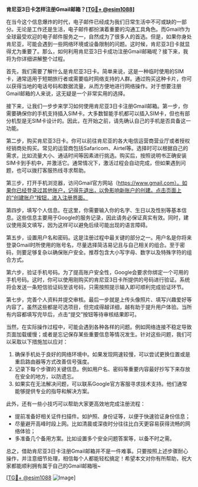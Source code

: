 **肯尼亚3日卡怎样注册Gmail邮箱？[[TG💪+ @esim1088](https://t.me/s/esim1088)]**

在当今这个信息爆炸的时代，电子邮件已经成为我们日常生活中不可或缺的一部分。无论是工作还是生活，电子邮件都扮演着重要的沟通工具角色。而Gmail作为全球最受欢迎的电子邮件服务之一，自然成为了很多人的首选。但是，如果你身处肯尼亚，可能会遇到一些网络环境或设备限制的问题。这时候，肯尼亚3日卡就显得尤为重要了。那么，如何利用肯尼亚3日卡成功注册Gmail邮箱呢？接下来，我将为你详细讲解整个过程。

首先，我们需要了解什么是肯尼亚3日卡。简单来说，这是一种临时使用的SIM卡，通常适用于短期旅行者或需要临时网络支持的人群。通过购买这种卡片，你可以获得当地的电话号码和数据流量，从而方便地进行网络操作。对于想要注册Gmail邮箱的人来说，这无疑是一个非常实用的选择。

接下来，让我们一步步来学习如何使用肯尼亚3日卡注册Gmail邮箱。第一步，你需要确保你的手机支持插入SIM卡。大多数智能手机都可以插入SIM卡，但也有部分机型是无SIM卡设计的。因此，在开始之前，请先确认自己的手机是否具备这一功能。

第二步，购买肯尼亚3日卡。你可以前往肯尼亚的各大电信运营商营业厅或者授权经销商处购买。常见的运营商包括Safaricom、Airtel等。选择时可以根据自己的需求，比如流量大小、通话时间等因素进行挑选。购买后，按照说明书正确安装SIM卡到手机中，并激活它。通常情况下，激活过程会自动完成，但如果遇到问题，也可以拨打客服热线寻求帮助。

第三步，打开手机浏览器，访问Gmail官方网站（https://www.gmail.com）。如果你已经登录过其他账户，记得先退出，以免影响新账户的创建。点击页面上的“创建账户”按钮，进入注册界面。

第四步，填写个人信息。在这里，你需要输入你的名字、生日以及性别等基本信息。这些信息主要用于Google的服务记录，因此请务必保证真实有效。同时，建议使用英文填写，因为这样可以避免后续可能出现的语言障碍。

第五步，设置用户名和密码。这是注册过程中最关键的部分之一。用户名是你将来登录Gmail时所使用的账号名，尽量选择简洁易记且与自己相关的组合。至于密码，则要足够复杂以确保账户安全。推荐包含大小写字母、数字以及特殊字符的组合方式。

第六步，验证手机号码。为了提高账户安全性，Google会要求你绑定一个可用的手机号码。这时，你可以使用刚购买的肯尼亚3日卡所提供的号码进行验证。系统将会发送一条短信验证码至该号码，只需按照提示输入即可顺利完成验证环节。

第七步，完善个人资料并提交审核。最后一步就是上传头像照片、填写兴趣爱好等内容了。虽然这些都是可选项目，但完成得越详细，越有助于提升用户体验。当所有内容都填写完毕后，点击“提交”按钮等待审核结果即可。

当然，在实际操作过程中，可能会遇到各种各样的问题。例如网络连接不稳定导致页面加载缓慢；或者是忘记保存某些重要信息等情况发生。针对这些问题，我们可以采取以下措施加以应对：

1. 确保手机处于良好的网络环境中。如果发现网速较慢，可以尝试更换位置或是重启路由器等方式改善信号强度。
2. 记录下每个步骤的关键信息。例如用户名、密码等重要内容最好抄写下来存放在安全的地方，以防遗忘。
3. 如果实在无法解决问题，可以联系Google官方客服寻求技术支持。他们通常能够提供专业的指导和解决方案。

此外，还有一些小技巧可以帮助大家更高效地完成注册流程：

- 提前准备好相关证件扫描件。如护照、身份证等，以便于快速验证身份信息；
- 尽量避开高峰时段上网。比如清晨或深夜时分往往比白天更容易获得流畅的网络体验；
- 多准备几个备用方案。比如设置多个安全问题答案等，以备不时之需。

总之，借助肯尼亚3日卡注册Gmail邮箱并不是一件难事。只要按照上述步骤耐心操作，并注意细节处理，相信每个人都能轻松搞定！希望本文对你有所帮助，祝大家都能顺利拥有属于自己的Gmail邮箱哦~

[[TG💪+ @esim1088](https://t.me/s/esim1088) ![Image](https://i.postimg.cc/4NQfJmqS/Snipaste-2025-05-13-00-14-12.png)]